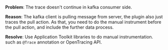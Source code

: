 **Problem**: 
The trace doesn't continue in kafka consumer side.

**Reason**:
The kafka client is pulling message from server, the plugin also just traces the pull action. As that, you need to do the manual instrument before the pull action, and include the further data process.

**Resolve**:
Use Application Toolkit libraries to do manual instrumentation. such as `@Trace` annotation or OpenTracing API.
